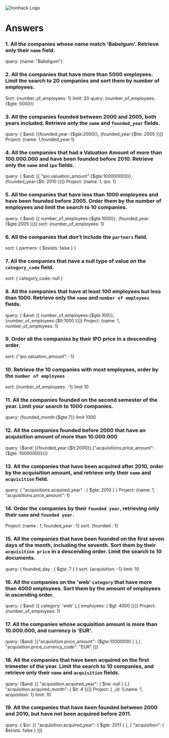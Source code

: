 ![Ironhack Logo](https://i.imgur.com/1QgrNNw.png)

# Answers

### 1. All the companies whose name match 'Babelgum'. Retrieve only their `name` field.

query: {name: "Babelgum"}


### 2. All the companies that have more than 5000 employees. Limit the search to 20 companies and sort them by **number of employees**.
Sort: {number_of_employees: 1}    limit: 20
query: {number_of_employees:{$gte: 5000}}
### 3. All the companies founded between 2000 and 2005, both years included. Retrieve only the `name` and `founded_year` fields.

query: { $and: [{founded_year :{$gte:2000}}, {founded_year:{$lte: 2005 }}]}
Project: {name: 1,founded_year:1}

### 4. All the companies that had a Valuation Amount of more than 100.000.000 and have been founded before 2010. Retrieve only the `name` and `ipo` fields.

query: { $and: [{ "ipo.valuation_amount":{$gte:100000000}}, {founded_year:{$lt: 2010 }}]}
Project: {name: 1, ipo: 1}

### 5. All the companies that have less than 1000 employees and have been founded before 2005. Order them by the number of employees and limit the search to 10 companies.

query: { $and: [{ number_of_employees:{$gte:1000}}, {founded_year:{$gte:2005 }}]}
sort: {number_of_employees: 1}

### 6. All the companies that don't include the `partners` field.

 sort: { partners: { $exists: false } }

### 7. All the companies that have a null type of value on the `category_code` field.

sort: { category_code: null }

### 8. All the companies that have at least 100 employees but less than 1000. Retrieve only the `name` and `number of employees` fields.

query: { $and: [{ number_of_employees:{$gte:100}}, {number_of_employees:{$lt:1000 }}]}
Project: {name: 1, number_of_employees: 1}

### 9. Order all the companies by their IPO price in a descending order.

sort: {"ipo.valuation_amount": -1}

### 10. Retrieve the 10 companies with most employees, order by the `number of employees`

sort: {number_of_employees: -1}
limit 10

### 11. All the companies founded on the second semester of the year. Limit your search to 1000 companies.

query: {founded_month:{$gte:7}}
limit 1000
### 12. All the companies founded before 2000 that have an acquisition amount of more than 10.000.000

query: {$and: [{founded_year:{$lt:2000}},{"acquisitions.price_amount": {$gte: 10000000}}]}

### 13. All the companies that have been acquired after 2010, order by the acquisition amount, and retrieve only their `name` and `acquisition` field.

query: { "acquisitions.acquired_year" : { $gte: 2010 } }
Project: {name: 1, "acquisitions.price_amount": 1}

### 14. Order the companies by their `founded year`, retrieving only their `name` and `founded year`.

Project: {name : 1, founded_year : 1}
sort: {founded : 1}

### 15. All the companies that have been founded on the first seven days of the month, including the seventh. Sort them by their `acquisition price` in a descending order. Limit the search to 10 documents.

query: { founded_day : { $gte: 7 } }
sort: {acquisition: -1}
limit: 10

### 16. All the companies on the 'web' `category` that have more than 4000 employees. Sort them by the amount of employees in ascending order.

query: { $and: [{ category: 'web' },{ employees: { $gt: 4000 }}]}
Project: {number_of_employees: 1}

### 17. All the companies whose acquisition amount is more than 10.000.000, and currency is 'EUR'.

query: {$and: [{"acquisition.price_amount": {$gte:10000000 } },{ "acquisition.price_currency_code": "EUR" }]}


### 18. All the companies that have been acquired on the first trimester of the year. Limit the search to 10 companies, and retrieve only their `name` and `acquisition` fields.

query:  {$and: [{ "acquisition.acquired_year": { $ne: null } },{ "acquisition.acquired_month": { $lt: 4 }}]}
Project: { _id: 0,name: 1, acquisition: 1}
limit: 10


### 19. All the companies that have been founded between 2000 and 2010, but have not been acquired before 2011.

query:  { $or: [{ "acquisition.acquired_year": { $gte: 2011 } }, { "acquisition": { $exists: false } }]}
